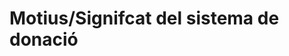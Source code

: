 <!-- TITLE:  Motius/Signifcat del sistema de donació-->
<!-- SUBTITLE:  Motius/Signifcat del sistema de donació -->

#  Motius/Signifcat del sistema de donació
